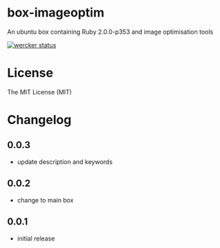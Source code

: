 box-imageoptim
==============
An ubuntu box containing Ruby 2.0.0-p353 and image optimisation tools

[![wercker status](https://app.wercker.com/status/911802247cda75af1fd418e2d0d4b95c/m "wercker status")](https://app.wercker.com/project/bykey/911802247cda75af1fd418e2d0d4b95c)

License
====
The MIT License (MIT)

Changelog
====

0.0.3
----
- update description and keywords

0.0.2
----
- change to main box

0.0.1
----
- initial release
